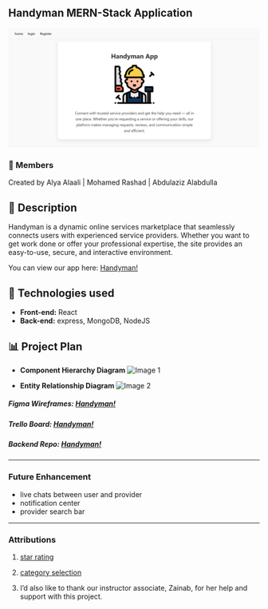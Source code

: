 ## Handyman MERN-Stack Application

![home page](./public/images/image.png)

### 👤 Members

Created by Alya Alaali | Mohamed Rashad | Abdulaziz Alabdulla

## 📜 Description

Handyman is a dynamic online services marketplace that seamlessly connects users with experienced service providers. Whether you want to get work done or offer your professional expertise, the site provides an easy-to-use, secure, and interactive environment.

You can view our app here: [Handyman!](https://thisjustaplaceholder)

## 🔖 Technologies used

- **Front-end:** React
- **Back-end:** express, MongoDB, NodeJS

## 📊 Project Plan

- **Component Hierarchy Diagram** ![Image 1](https://i.imgur.com/JKwvCiT.png)

- **Entity Relationship Diagram** ![Image 2](https://i.imgur.com/9JKG9kD.png)

##### Figma Wireframes: [Handyman!](https://www.figma.com/design/K3EkViLOZxOcrU9VUDjuq9/Handyman?node-id=0-1&p=f&t=VXM9YghfTG9pi44E-0)

##### Trello Board: [Handyman!](https://trello.com/b/R97Ba7Lh/handyman-project)

##### Backend Repo: [Handyman!](https://github.com/alyaalaali/Handyman-app-BE)

---

### Future Enhancement

- live chats between user and provider
- notification center
- provider search bar

---

### Attributions

1. [star rating](https://medium.com/@ccchimento/user-ratings-with-javascript-and-react-c33e1a3137bc)
2. [category selection](https://stackoverflow.com/questions/66624289/how-to-handle-the-the-onclick-events-on-checkbox-in-react-js)

3. I’d also like to thank our instructor associate, Zainab, for her help and support with this project.
